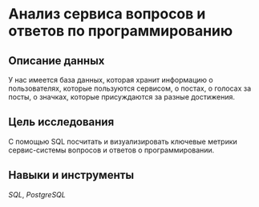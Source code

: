# Анализ сервиса вопросов и ответов по программированию

## Описание данных

У нас имеется база данных, которая хранит информацию о пользователях, которые пользуются сервисом, о постах, о голосах за посты, о значках, которые присуждаются за разные достижения.

## Цель исследования

С помощью SQL посчитать и визуализировать ключевые метрики сервис-системы вопросов и ответов о программировании.

## Навыки и инструменты

*SQL*, *PostgreSQL*